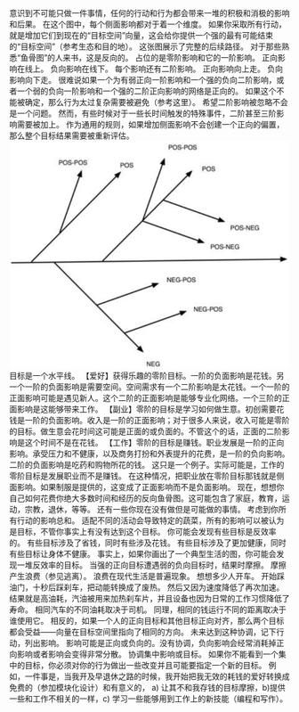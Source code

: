 意识到不可能只做一件事情，任何的行动和行为都会带来一堆的积极和消极的影响和后果。
在这个图中，每个侧面影响都对于着一个维度。
如果你采取所有行动，就是增加它们到现在的“目标空间”向量，这会给你提供一个强的最有可能结束的“目标空间”（参考生态和目的地）。
这张图展示了完整的后续路径。
对于那些熟悉“鱼骨图”的人来书，这是反向的。
占位的是零阶影响和它的一阶影响。
正向影响在线上。
负向影响在线下。
每个影响还有二阶影响。
正向影响向上走。
负向影响向下走。
很难说如果一个为有弱正向一阶影响和一个强的负向二阶影响，或者一个弱的负向一阶影响和一个强的二阶正向影响的网络是正向的。
如果这个不能被确定，那么行为太过复杂需要被避免（参考这里）。
希望二阶影响被忽略不会是一个问题。
然而，有些时候对于一些长时间触发的特殊事件，二阶甚至三阶影响需要被加上。
作为通用的规则，如果增加侧面影响不会创建一个正向的偏置，那么整个目标结果需要被重新评估。
![figure1](../img/7-b-i-fig1.png)
目标是一个水平线。
【爱好】获得乐趣的零阶目标。一阶的负面影响是花钱。另一个一阶的负面影响是需要空间。空间需求有一个二阶影响是太花钱。一个一阶的正面影响可能是遇见新人。这个二阶的正面影响是能够专业化网络。一个三阶的正面影响是这能够带来工作。
【副业】零阶的目标是学习如何做生意。初创需要花钱是一阶的负面影响。收入是一阶的正面影响；对于很多人来说，收入可能是零阶的目标。做生意会花时间这可能是正面的或负面的。不管这个的话，正面的二阶影响是这个时间不是在花钱。
【工作】零阶的目标是赚钱。职业发展是一阶的正向影响。承受压力和不健康，以及商务打扮和外表提升的花费，是一阶的负向影响。二阶的负面影响是吃药和购物所花的钱。
这只是一个例子。实际可能是，工作的零阶目标是发展职业而不是赚钱。
在这种情况，把职业放在零阶目标那钱就是侧面影响。如果制服是提供的，这变成了正面影响而不是负面影响。
现在，想想你自己如何花费你绝大多数时间和经历的反向鱼骨图。这可能包含了家庭，教育，运动，宗教，退休，等等。
还有一些你现在没有做但是可能做的事情。
考虑到你所有行动的影响总和。
适配不同的活动会导致特定的蔬菜，所有的影响可以被认为是目标，不管你事实上有没有达到这个目标。
你可能会发现有些目标是反效率的。
有些目标涉及了省钱，同时有些涉及花钱。
有些目标涉及了更加健康，同时有些目标让身体不健康。
事实上，如果你画出了一个典型生活的图，你可能会发现一堆反效率的目标。
当强的正向目标遭遇弱的负向目标时，结果时摩擦。
摩擦产生浪费（参见逃离）。
浪费在现代生活是普遍现象。
想想多少人开车。
开始踩油门，十秒后踩刹车，把动能转换成了废热。
然后又因为速度降低了再次加速。
结果就是高油耗，汽油被用来加热刹车片，并且设备也因为日常的工作习惯降低了寿命。
相同汽车的不同油耗取决于司机。
同理，相同的钱运行不同的距离取决于谁使用它。
相反的，如果一个人的正向目标和其他目标正向对齐，那么两个目标都会受益——向量在目标空间里指向了相同的方向。
未来达到这种协调，记下行动，列出影响。
影响可能是正向或负向的。没有协调，负向影响会经常消耗掉正向影响或者影响会变得非常分散。
 协调集中影响或目标。
如果你不能看到一个集中的目标，你必须对你的行为做出一些改变并且可能要指定一个新的目标。
例如，一件事是，当我开及早退休之路的时候，我开始把我无效的耗钱的爱好转换成免费的（参加模块化设计）和有意义的，
a) 让其不和我存钱的目标摩擦，b)提供一些和工作不相关的一样，c) 学习一些能够用到工作上的新技能（编程和写作）。
